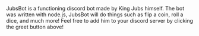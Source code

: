 JubsBot is a functioning discord bot made by King Jubs himself. The bot was written with node.js, JubsBot will do things such as flip a coin, roll a dice, and much more! Feel free to add him to your discord server by clicking the greet button above!

